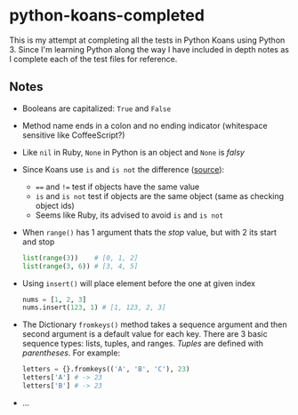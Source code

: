 # python-koans-completed

This is my attempt at completing all the tests in Python Koans using Python 3. Since I'm learning Python along the way I have included 
in depth notes as I complete each of the test files for reference.

## Notes

* Booleans are capitalized: `True` and `False`
* Method name ends in a colon and no ending indicator (whitespace sensitive like CoffeeScript?)
* Like `nil` in Ruby, `None` in Python is an object and `None` is *falsy*
* Since Koans use `is` and `is not` the difference ([source](http://stackoverflow.com/a/4485254/941579)):
  * `==` and `!=` test if objects have the same value
  * `is` and `is not` test if objects are the same object (same as checking object ids)
  * Seems like Ruby, its advised to avoid `is` and `is not`
* When `range()` has 1 argument thats the *stop* value, but with 2 its start and stop

  ```python
  list(range(3))    # [0, 1, 2]
  list(range(3, 6)) # [3, 4, 5]
  ```

* Using `insert()` will place element before the one at given index

  ```python
  nums = [1, 2, 3]
  nums.insert(123, 1) # [1, 123, 2, 3]
  ```

* The Dictionary `fromkeys()` method takes a sequence argument and then second argument is a default value for each key. There are 3 basic sequence types: lists, tuples, and ranges. *Tuples* are defined with *parentheses*. For example:

  ```python
  letters = {}.fromkeys(('A', 'B', 'C'), 23)
  letters['A'] # -> 23
  letters['B'] # -> 23
  ```

* ...
